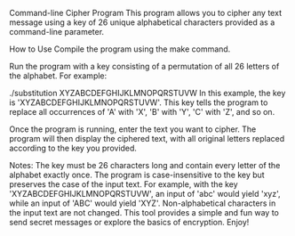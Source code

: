 Command-line Cipher Program
This program allows you to cipher any text message using a key of 26 unique alphabetical characters provided as a command-line parameter.

How to Use
Compile the program using the make command.

Run the program with a key consisting of a permutation of all 26 letters of the alphabet. For example:


./substitution XYZABCDEFGHIJKLMNOPQRSTUVW
In this example, the key is 'XYZABCDEFGHIJKLMNOPQRSTUVW'. This key tells the program to replace all occurrences of 'A' with 'X', 'B' with 'Y', 'C' with 'Z', and so on.

Once the program is running, enter the text you want to cipher. The program will then display the ciphered text, with all original letters replaced according to the key you provided.

Notes:
The key must be 26 characters long and contain every letter of the alphabet exactly once.
The program is case-insensitive to the key but preserves the case of the input text. For example, with the key 'XYZABCDEFGHIJKLMNOPQRSTUVW', an input of 'abc' would yield 'xyz', while an input of 'ABC' would yield 'XYZ'.
Non-alphabetical characters in the input text are not changed.
This tool provides a simple and fun way to send secret messages or explore the basics of encryption. Enjoy!
